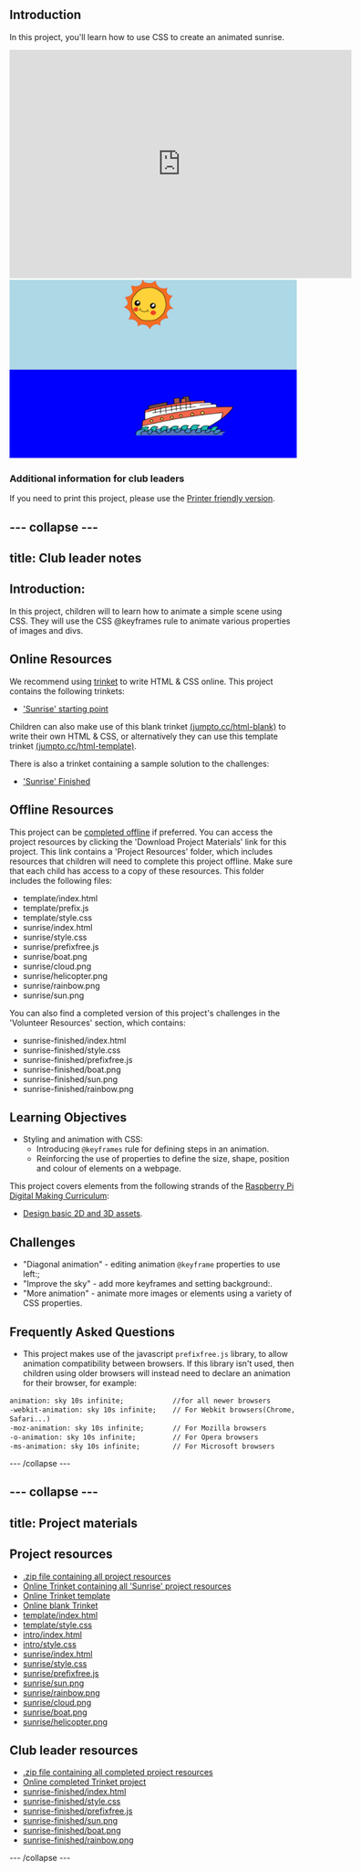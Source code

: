 ## Introduction

In this project, you'll learn how to use CSS to create an animated sunrise.

<div class="trinket">
  <iframe src="https://trinket.io/embed/html/abcc0284a3?outputOnly=true&start=result" width="600" height="400" frameborder="0" marginwidth="0" marginheight="0" allowfullscreen>
  </iframe>
  <img src="images/sunrise-final.png">
</div>

### Additional information for club leaders

If you need to print this project, please use the [Printer friendly version](https://projects.raspberrypi.org/en/projects/sunrise/print).


--- collapse ---
---
title: Club leader notes
---


## Introduction:
In this project, children will to learn how to animate a simple scene using CSS. They will use the CSS @keyframes rule to animate various properties of images and divs.

## Online Resources

We recommend using [trinket](https://trinket.io/) to write HTML & CSS online. This project contains the following trinkets:

+ ['Sunrise' starting point](https://trinket.io/html/web-sunrise)

Children can also make use of this blank trinket [(jumpto.cc/html-blank)](http://jumpto.cc/html-blank) to write their own HTML & CSS, or alternatively they can use this template trinket [(jumpto.cc/html-template)](http://jumpto.cc/html-template).

There is also a trinket containing a sample solution to the challenges:

+ ['Sunrise' Finished](https://trinket.io/html/abcc0284a3)

## Offline Resources
This project can be [completed offline](../offline.html) if preferred. You can access the project resources by clicking the 'Download Project Materials' link for this project. This link contains a 'Project Resources' folder, which includes resources that children will need to complete this project offline. Make sure that each child has access to a copy of these resources. This folder includes the following files:

+ template/index.html
+ template/prefix.js
+ template/style.css
+ sunrise/index.html
+ sunrise/style.css
+ sunrise/prefixfree.js
+ sunrise/boat.png
+ sunrise/cloud.png
+ sunrise/helicopter.png
+ sunrise/rainbow.png
+ sunrise/sun.png

You can also find a completed version of this project's challenges in the 'Volunteer Resources' section, which contains:

+ sunrise-finished/index.html
+ sunrise-finished/style.css
+ sunrise-finished/prefixfree.js
+ sunrise-finished/boat.png
+ sunrise-finished/sun.png
+ sunrise-finished/rainbow.png

## Learning Objectives
+ Styling and animation with CSS:
	+ Introducing `@keyframes` rule for defining steps in an animation.
	+ Reinforcing the use of properties to define the size, shape, position and colour of elements on a webpage.

This project covers elements from the following strands of the [Raspberry Pi Digital Making Curriculum](http://rpf.io/curriculum):

+ [Design basic 2D and 3D assets](https://www.raspberrypi.org/curriculum/design/creator).

## Challenges
+ "Diagonal animation" - editing animation `@keyframe` properties to use left:;
+ "Improve the sky" - add more keyframes and setting background:.
+ "More animation" - animate more images or elements using a variety of CSS properties. 

## Frequently Asked Questions

+ This project makes use of the javascript `prefixfree.js` library, to allow animation compatibility between browsers. If this library isn't used, then children using older browsers will instead need to declare an animation for their browser, for example:

```
animation: sky 10s infinite; 		  	//for all newer browsers
-webkit-animation: sky 10s infinite;  	// For Webkit browsers(Chrome, Safari...)
-moz-animation: sky 10s infinite;     	// For Mozilla browsers
-o-animation: sky 10s infinite;       	// For Opera browsers
-ms-animation: sky 10s infinite;		// For Microsoft browsers 
```


--- /collapse ---


--- collapse ---
---
title: Project materials
---
## Project resources
* [.zip file containing all project resources](resources/sunrise-project-resources.zip)
* [Online Trinket containing all 'Sunrise' project resources](http://jumpto.cc/web-sunrise)
* [Online Trinket template](http://jumpto.cc/trinket-template)
* [Online blank Trinket](http://jumpto.cc/trinket-blank)
* [template/index.html](resources/template-index.html)
* [template/style.css](resources/template-style.css)
* [intro/index.html](resources/intro-index.html)
* [intro/style.css](resources/intro-style.css)
* [sunrise/index.html](resources/sunrise-index.html)
* [sunrise/style.css](resources/sunrise-style.css)
* [sunrise/prefixfree.js](resources/sunrise-prefixfree.js)
* [sunrise/sun.png](resources/sunrise-sun.png)
* [sunrise/rainbow.png](resources/sunrise-rainbow.png)
* [sunrise/cloud.png](resources/sunrise-cloud.png)
* [sunrise/boat.png](resources/sunrise-boat.png)
* [sunrise/helicopter.png](resources/sunrise-helicopter.png)

## Club leader resources
* [.zip file containing all completed project resources](resources/sunrise-volunteer-resources.zip)
* [Online completed Trinket project](https://trinket.io/html/abcc0284a3)
* [sunrise-finished/index.html](resources/sunrise-finished-index.html)
* [sunrise-finished/style.css](resources/sunrise-finished-style.css)
* [sunrise-finished/prefixfree.js](resources/sunrise-finished-prefixfree.js)
* [sunrise-finished/sun.png](resources/sunrise-finished-sun.png)
* [sunrise-finished/boat.png](resources/sunrise-finished-boat.png)
* [sunrise-finished/rainbow.png](resources/sunrise-finished-rainbow.png)

--- /collapse ---